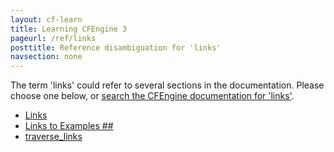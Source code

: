 ```yaml
---
layout: cf-learn
title: Learning CFEngine 3
pageurl: /ref/links
posttitle: Reference disambiguation for 'links'
navsection: none
---
```


The term 'links' could refer to several sections in the documentation. Please choose one below, or
[search the CFEngine documentation for 'links'](http://cfengine.com/docs/latest/search.html?q=links).

- [Links](http://cfengine.com/docs/latest/markdown-cheatsheet.html#links)
- [Links to Examples \#\#](http://cfengine.com/docs/latest/examples.html#links-to-examples-##)
- [traverse_links](http://cfengine.com/docs/latest/reference-promise-types-files.html#traverse_links)
